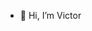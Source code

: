 - 👋 Hi, I’m Victor

<!---
Victoarr/Victoarr is a ✨ special ✨ repository because its `README.md` (this file) appears on your GitHub profile.
You can click the Preview link to take a look at your changes.
--->
